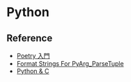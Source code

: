 # Python

## Reference
- [Poetry 入門](https://blog.kyomind.tw/python-poetry/)
- [Format Strings For PyArg_ParseTuple](https://docs.python.org/2.0/ext/parseTuple.html)
- [Python & C](https://medium.com/pyladies-taiwan/如py似c-python-與-c-的共生法則-568add0ba5b8)

